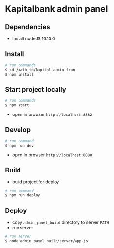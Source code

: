 # Kapitalbank admin panel

## Dependencies
- install nodeJS 16.15.0

## Install

```bash
# run commands
$ cd /path-to/kapital-admin-fron
$ npm install
```

## Start project locally
```bash
# run commands
$ npm start
```
- open in browser `http://localhost:8882`

## Develop

```bash
# run command
$ npm run dev
```
- open in browser `http://localhost:8080`

## Build

- build project for deploy
```bash
# run command
$ npm run deploy
```

## Deploy

- copy `admin_panel_build` directory to server `PATH`
- run server

```bash
# run server
$ node admin_panel_build/server/app.js
```

